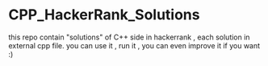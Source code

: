 # CPP_HackerRank_Solutions
this repo contain "solutions" of C++ side in hackerrank , each solution in external cpp file. you can use it , run it , you can even improve it if you want :)
